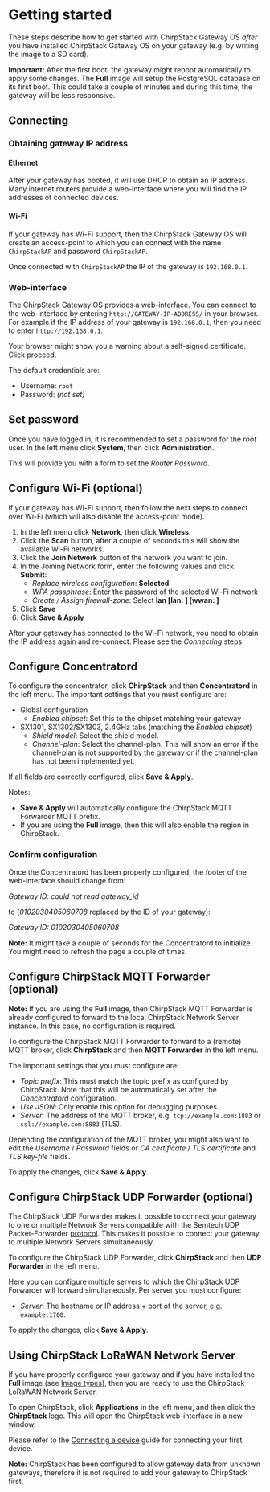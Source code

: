 # Getting started

<!-- toc -->


These steps describe how to get started with ChirpStack Gateway OS _after_ you
have installed ChirpStack Gateway OS on your gateway (e.g. by writing the image
to a SD card).

**Important:** After the first boot, the gateway might reboot automatically to
apply some changes. The **Full** image will setup the PostgreSQL database on
its first boot. This could take a couple of minutes and during this time, the
gateway will be less responsive.

## Connecting

### Obtaining gateway IP address

#### Ethernet

After your gateway has booted, it will use DHCP to obtain an IP address. 
Many internet routers provide a web-interface where you will find the IP
addresses of connected devices.

#### Wi-Fi

If your gateway has Wi-Fi support, then the ChirpStack Gateway OS will create
an access-point to which you can connect with the name `ChirpStackAP` and 
password `ChirpStackAP`.

Once connected with `ChirpStackAP` the IP of the gateway is `192.168.0.1`.

### Web-interface

The ChirpStack Gateway OS provides a web-interface. You can connect to the
web-interface by entering `http://GATEWAY-IP-ADDRESS/` in your browser. For
example if the IP address of your gateway is `192.168.0.1`, then you need to
enter `http://192.168.0.1`.

Your browser might show you a warning about a self-signed certificate.
Click proceed.

The default credentials are:

* Username: `root`
* Password: _(not set)_

## Set password

Once you have logged in, it is recommended to set a password for the _root_
user. In the left menu click **System**, then click **Administration**.

This will provide you with a form to set the _Router Password_.

## Configure Wi-Fi (optional)

If your gateway has Wi-Fi support, then follow the next steps to connect over
Wi-Fi (which will also disable the access-point mode).

1. In the left menu click **Network**, then click **Wireless**.
2. Click the **Scan** button, after a couple of seconds this will show the available Wi-Fi networks.
3. Click the **Join Network** button of the network you want to join.
4. In the Joining Network form, enter the following values and click **Submit**:
   * _Replace wireless configuration_: **Selected**
   * _WPA passphrase_: Enter the password of the selected Wi-Fi network
   * _Create / Assign firewall-zone_: Select **lan [lan: ] [wwan: ]**
5. Click **Save**
6. Click **Save & Apply**

After your gateway has connected to the Wi-Fi network, you need to obtain the
IP address again and re-connect. Please see the _Connecting_ steps.

## Configure Concentratord

To configure the concentrator, click **ChirpStack** and then **Concentratord**
in the left menu. The important settings that you must configure are:

* Global configuration
   * _Enabled chipset_: Set this to the chipset matching your gateway
* SX1301, SX1302/SX1303, 2.4GHz tabs (matching the _Enabled chipset_)
   * _Shield model_: Select the shield model.
   * _Channel-plan_: Select the channel-plan. This will show an error if the channel-plan is not supported by the gateway or if the channel-plan has not been implemented yet.

If all fields are correctly configured, click **Save & Apply**.

Notes:

* **Save & Apply** will automatically configure the ChirpStack MQTT Forwarder MQTT prefix.
* If you are using the **Full** image, then this will also enable the region in ChirpStack.

### Confirm configuration

Once the Concentratord has been properly configured, the footer of the
web-interface should change from:

_Gateway ID: could not read gateway_id_

to (_0102030405060708_ replaced by the ID of your gateway):

_Gateway ID: 0102030405060708_

**Note:** It might take a couple of seconds for the Concentratord to initialize.
You might need to refresh the page a couple of times.

## Configure ChirpStack MQTT Forwarder (optional)

**Note:** If you are using the **Full** image, then ChirpStack MQTT Forwarder
is already configured to forward to the local ChirpStack Network Server
instance. In this case, no configuration is required.

To configure the ChirpStack MQTT Forwarder to forward to a (remote) MQTT broker,
click **ChirpStack** and then **MQTT Forwarder** in the left menu.

The important settings that you must configure are:

* _Topic prefix_: This must match the topic prefix as configured by ChirpStack.
  Note that this will be automatically set after the _Concentratord_
  configuration.
* _Use JSON_: Only enable this option for debugging purposes.
* _Server_: The address of the MQTT broker, e.g. `tcp://example.com:1883` or `ssl://example.com:8883` (TLS).

Depending the configuration of the MQTT broker, you might also want to edit
the _Username_ / _Password_ fields or _CA certificate_ / _TLS certificate_ and
_TLS key-file_ fields.

To apply the changes, click **Save & Apply**.

## Configure ChirpStack UDP Forwarder (optional)

The ChirpStack UDP Forwarder makes it possible to connect your gateway to
one or multiple Network Servers compatible with the Semtech UDP
Packet-Forwarder [protocol](https://github.com/Lora-net/packet_forwarder/blob/master/PROTOCOL.TXT).
This makes it possible to connect your gateway to multiple Network Servers
simultaneously.

To configure the ChirpStack UDP Forwarder, click **ChirpStack** and then
**UDP Forwarder** in the left menu.

Here you can configure multiple servers to which the ChirpStack UDP Forwarder
will forward simultaneously. Per server you must configure:

* _Server_: The hostname or IP address + port of the server, e.g. `example:1700`.

To apply the changes, click **Save & Apply**.

## Using ChirpStack LoRaWAN Network Server

If you have properly configured your gateway and if you have installed the
**Full** image (see [Image types](./image-types.md)), then you are ready
to use the ChirpStack LoRaWAN Network Server.

To open ChirpStack, click **Applications** in the left menu, and then click
the **ChirpStack** logo. This will open the ChirpStack web-interface in a
new window.

Please refer to the [Connecting a device](../guides/connect-device.md) guide
for connecting your first device.

**Note:** ChirpStack has been configured to allow gateway data from unknown
gateways, therefore it is not required to add your gateway to ChirpStack first.